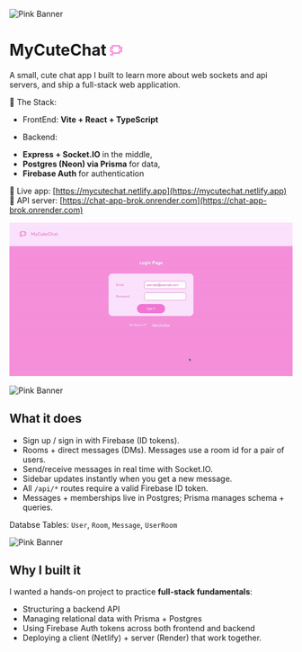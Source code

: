 ![Pink Banner](https://singlecolorimage.com/get/fac0e1/1000x50)

# MyCuteChat ![til](./src/icon.png)

A small, cute chat app I built to learn more about web sockets and api servers, and ship a full-stack web application.

🩷 The Stack: 

* FrontEnd: **Vite + React + TypeScript**
  
* Backend: 
- **Express + Socket.IO** in the middle,
- **Postgres (Neon) via Prisma** for data,
- **Firebase Auth** for authentication

🩷 Live app: [https://mycutechat.netlify.app](https://mycutechat.netlify.app)  
🩷 API server: [https://chat-app-brok.onrender.com](https://chat-app-brok.onrender.com)

![til](./src/live-demo.gif)

![Pink Banner](https://singlecolorimage.com/get/fac0e1/1000x2)

## What it does

- Sign up / sign in with Firebase (ID tokens).  
- Rooms + direct messages (DMs). Messages use a room id for a pair of users.  
- Send/receive messages in real time with Socket.IO.  
- Sidebar updates instantly when you get a new message.  
- All `/api/*` routes require a valid Firebase ID token.  
- Messages + memberships live in Postgres; Prisma manages schema + queries.  

Databse Tables: `User`, `Room`, `Message`, `UserRoom`

![Pink Banner](https://singlecolorimage.com/get/fac0e1/1000x2)

## Why I built it

I wanted a hands-on project to practice **full-stack fundamentals**:  
- Structuring a backend API 
- Managing relational data with Prisma + Postgres
- Using Firebase Auth tokens across both frontend and backend
- Deploying a client (Netlify) + server (Render) that work together.


